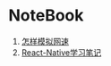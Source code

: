# NoteBook
1. [怎样模拟网速](https://github.com/Mekor/NoteBook/blob/master/%E6%80%8E%E6%A0%B7%E6%A8%A1%E6%8B%9F%E7%BD%91%E9%80%9F.md)
2. [React-Native学习笔记](https://github.com/Mekor/NoteBook/blob/master/React-Native%E5%AD%A6%E4%B9%A0%E7%AC%94%E8%AE%B0.md)

